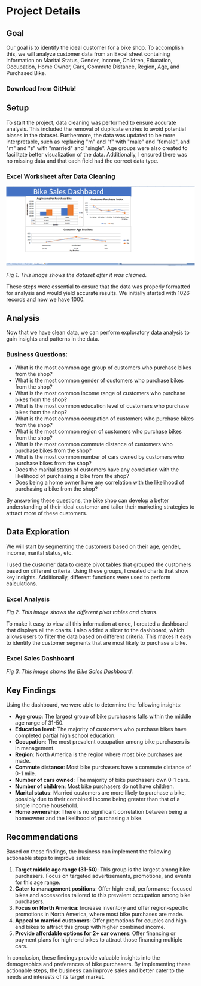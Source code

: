 # Project Details

## Goal

Our goal is to identify the ideal customer for a bike shop. To accomplish this, we will analyze customer data from an Excel sheet containing information on Marital Status, Gender, Income, Children, Education, Occupation, Home Owner, Cars, Commute Distance, Region, Age, and Purchased Bike.

### Download from GitHub!

## Setup

To start the project, data cleaning was performed to ensure accurate analysis. This included the removal of duplicate entries to avoid potential biases in the dataset. Furthermore, the data was updated to be more interpretable, such as replacing "m" and "f" with "male" and "female", and "m" and "s" with "married" and "single". Age groups were also created to facilitate better visualization of the data. Additionally, I ensured there was no missing data and that each field had the correct data type.

### Excel Worksheet after Data Cleaning
![Excel Worksheet](https://github.com/AmanBana/Bikes-Sales-Report/blob/main/Dashboard.png)

*Fig 1. This image shows the dataset after it was cleaned.*

These steps were essential to ensure that the data was properly formatted for analysis and would yield accurate results. We initially started with 1026 records and now we have 1000.

## Analysis

Now that we have clean data, we can perform exploratory data analysis to gain insights and patterns in the data.

### Business Questions:

- What is the most common age group of customers who purchase bikes from the shop?
- What is the most common gender of customers who purchase bikes from the shop?
- What is the most common income range of customers who purchase bikes from the shop?
- What is the most common education level of customers who purchase bikes from the shop?
- What is the most common occupation of customers who purchase bikes from the shop?
- What is the most common region of customers who purchase bikes from the shop?
- What is the most common commute distance of customers who purchase bikes from the shop?
- What is the most common number of cars owned by customers who purchase bikes from the shop?
- Does the marital status of customers have any correlation with the likelihood of purchasing a bike from the shop?
- Does being a home owner have any correlation with the likelihood of purchasing a bike from the shop?

By answering these questions, the bike shop can develop a better understanding of their ideal customer and tailor their marketing strategies to attract more of these customers.

## Data Exploration

We will start by segmenting the customers based on their age, gender, income, marital status, etc.

I used the customer data to create pivot tables that grouped the customers based on different criteria. Using these groups, I created charts that show key insights. Additionally, different functions were used to perform calculations.

### Excel Analysis

*Fig 2. This image shows the different pivot tables and charts.*

To make it easy to view all this information at once, I created a dashboard that displays all the charts. I also added a slicer to the dashboard, which allows users to filter the data based on different criteria. This makes it easy to identify the customer segments that are most likely to purchase a bike.

### Excel Sales Dashboard

*Fig 3. This image shows the Bike Sales Dashboard.*

## Key Findings

Using the dashboard, we were able to determine the following insights:

- **Age group**: The largest group of bike purchasers falls within the middle age range of 31-50.
- **Education level**: The majority of customers who purchase bikes have completed partial high school education.
- **Occupation**: The most prevalent occupation among bike purchasers is in management.
- **Region**: North America is the region where most bike purchases are made.
- **Commute distance**: Most bike purchasers have a commute distance of 0-1 mile.
- **Number of cars owned**: The majority of bike purchasers own 0-1 cars.
- **Number of children**: Most bike purchasers do not have children.
- **Marital status**: Married customers are more likely to purchase a bike, possibly due to their combined income being greater than that of a single income household.
- **Home ownership**: There is no significant correlation between being a homeowner and the likelihood of purchasing a bike.

## Recommendations

Based on these findings, the business can implement the following actionable steps to improve sales:

1. **Target middle age range (31-50)**: This group is the largest among bike purchasers. Focus on targeted advertisements, promotions, and events for this age range.
2. **Cater to management positions**: Offer high-end, performance-focused bikes and accessories tailored to this prevalent occupation among bike purchasers.
3. **Focus on North America**: Increase inventory and offer region-specific promotions in North America, where most bike purchases are made.
4. **Appeal to married customers**: Offer promotions for couples and high-end bikes to attract this group with higher combined income.
5. **Provide affordable options for 2+ car owners**: Offer financing or payment plans for high-end bikes to attract those financing multiple cars.

In conclusion, these findings provide valuable insights into the demographics and preferences of bike purchasers. By implementing these actionable steps, the business can improve sales and better cater to the needs and interests of its target market.

